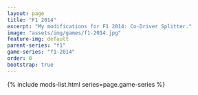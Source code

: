 ```yaml
---
layout: page
title: "F1 2014"
excerpt: "My modifications for F1 2014: Co-Driver Splitter."
image: "assets/img/games/f1-2014.jpg"
feature-img: default
parent-series: "f1"
game-series: "f1-2014"
order: 0
bootstrap: true
---
```


{% include mods-list.html series=page.game-series %}
